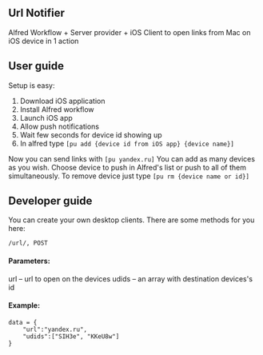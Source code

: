 ## Url Notifier
Alfred Workflow + Server provider + iOS Client to open links from Mac on iOS device in 1 action

## User guide
Setup is easy:
1. Download iOS application
2. Install Alfred workflow
3. Launch iOS app
4. Allow push notifications
5. Wait few seconds for device id showing up
6. In alfred type ```[pu add {device id from iOS app} {device name}]```

Now you can send links with ```[pu yandex.ru]```
You can add as many devices as you wish. Choose device to push in Alfred's list or push to all of them simultaneously.
To remove device just type ```[pu rm {device name or id}]```


## Developer guide
You can create your own desktop clients.
There are some methods for you here:

```
/url/, POST
```
#### Parameters:
url – url to open on the devices
udids – an array with destination devices's id

#### Example:
```
data = {
    "url":"yandex.ru",
    "udids":["SIH3e", "KKeU8w"]
}
```

